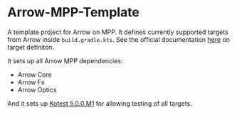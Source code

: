 # Arrow-MPP-Template

A template project for Arrow on MPP.
It defines currently supported targets from Arrow inside `build.gradle.kts`.
See the official documentation [here](https://kotlinlang.org/docs/reference/building-mpp-with-gradle.html#setting-up-targets) on target definiton.

It sets up all Arrow MPP dependencies: 
 - Arrow Core
 - Arrow Fx
 - Arrow Optics

And it sets up [Kotest 5.0.0.M1](https://kotest.io/) for allowing testing of all targets.
